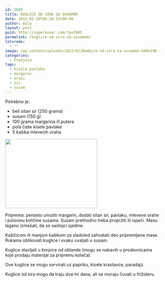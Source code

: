 ```yaml
---
id: 2605
title: KUGLICE OD SIRA SA SUSAMOM
date: 2012-02-29T06:28:53+00:00
author: mila
layout: post
guid: http://superkuvar.com/?p=2605
permalink: /kuglice-od-sira-sa-susamom/
totvreme:
  - ""
image: /wp-content/uploads/2012/02/Bombice-od-sira-sa-susamom-940x198.jpg
categories:
  - Predjela
tags:
  - kisela pavlaka
  - margarin
  - orasi
  - sir
  - susam
---
```

Potrebno je:

  * beli sitan sir (250 grama)
  * susam (150 g)
  * 100 grama margarina ili putera
  * pola čaše kisele pavlake
  * 5 kašika mlevenih oraha

<img class="alignnone size-medium wp-image-2607" title="Bombice od sira sa susamom" src="//superkuvar.com/wp-content/uploads/2012/02/Bombice-od-sira-sa-susamom-300x225.jpg" alt="" width="300" height="225" /> 

Priprema: penasto umutiti margarin, dodati sitan sir, pavlaku, mlevene orahe i polovinu količine susama. Susam prethodno treba propržiti ili ispeći. Masu lagano izmešati, da se sastojci sjedine.

Kašičicom ili manjom kašikom za sladoled zahvatati deo pripremljene mase. Rukama oblikovati kuglice i svaku uvaljati u susam.

Kuglice stavljati u korpice od oblande (mogu se nabaviti u prodavnicama koje prodaju materijal za pripremu kolača).

Ove kuglice se mogu servirati uz papriku, kisele krastavce, paradajz.

Kuglice od sira mogu da traju dva-tri dana, ali se moraju čuvati u frižideru.